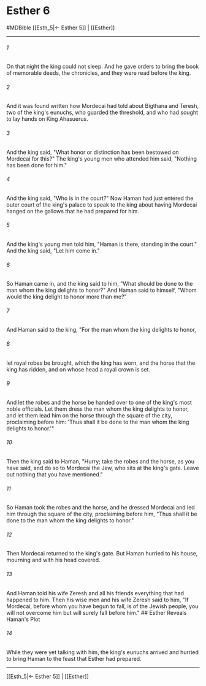 # Esther 6
#MDBible
[[Esth_5|← Esther 5]] | [[Esther]]

***

###### 1 
On that night the king could not sleep. And he gave orders to bring the book of memorable deeds, the chronicles, and they were read before the king. 

###### 2 
And it was found written how Mordecai had told about Bigthana and Teresh, two of the king's eunuchs, who guarded the threshold, and who had sought to lay hands on King Ahasuerus. 

###### 3 
And the king said, "What honor or distinction has been bestowed on Mordecai for this?" The king's young men who attended him said, "Nothing has been done for him." 

###### 4 
And the king said, "Who is in the court?" Now Haman had just entered the outer court of the king's palace to speak to the king about having Mordecai hanged on the gallows that he had prepared for him. 

###### 5 
And the king's young men told him, "Haman is there, standing in the court." And the king said, "Let him come in." 

###### 6 
So Haman came in, and the king said to him, "What should be done to the man whom the king delights to honor?" And Haman said to himself, "Whom would the king delight to honor more than me?" 

###### 7 
And Haman said to the king, "For the man whom the king delights to honor, 

###### 8 
let royal robes be brought, which the king has worn, and the horse that the king has ridden, and on whose head a royal crown is set. 

###### 9 
And let the robes and the horse be handed over to one of the king's most noble officials. Let them dress the man whom the king delights to honor, and let them lead him on the horse through the square of the city, proclaiming before him: 'Thus shall it be done to the man whom the king delights to honor.'" 

###### 10 
Then the king said to Haman, "Hurry; take the robes and the horse, as you have said, and do so to Mordecai the Jew, who sits at the king's gate. Leave out nothing that you have mentioned." 

###### 11 
So Haman took the robes and the horse, and he dressed Mordecai and led him through the square of the city, proclaiming before him, "Thus shall it be done to the man whom the king delights to honor." 

###### 12 
Then Mordecai returned to the king's gate. But Haman hurried to his house, mourning and with his head covered. 

###### 13 
And Haman told his wife Zeresh and all his friends everything that had happened to him. Then his wise men and his wife Zeresh said to him, "If Mordecai, before whom you have begun to fall, is of the Jewish people, you will not overcome him but will surely fall before him." ## Esther Reveals Haman's Plot 

###### 14 
While they were yet talking with him, the king's eunuchs arrived and hurried to bring Haman to the feast that Esther had prepared. 

***

[[Esth_5|← Esther 5]] | [[Esther]]
